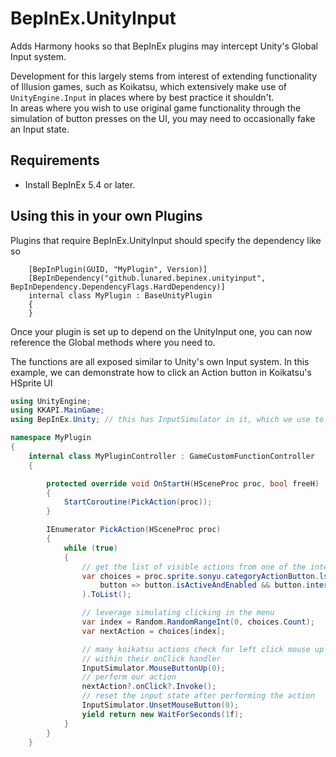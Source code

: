 # BepInEx.UnityInput

Adds Harmony hooks so that BepInEx plugins may intercept Unity's Global Input system.

Development for this largely stems from interest of extending functionality of Illusion games, such as Koikatsu, which extensively make use of `UnityEngine.Input` in places where by best practice it shouldn't.  
In areas where you wish to use original game functionality through the simulation of button presses on the UI, you may need to occasionally fake an Input state.

## Requirements

* Install BepInEx 5.4 or later.

## Using this in your own Plugins

Plugins that require BepInEx.UnityInput should specify the dependency like so
```
    [BepInPlugin(GUID, "MyPlugin", Version)]
    [BepInDependency("github.lunared.bepinex.unityinput", BepInDependency.DependencyFlags.HardDependency)]
    internal class MyPlugin : BaseUnityPlugin
    {
    }
```

Once your plugin is set up to depend on the UnityInput one, you can now reference the Global methods where you need to.

The functions are all exposed similar to Unity's own Input system.
In this example, we can demonstrate how to click an Action button in Koikatsu's HSprite UI

```csharp
using UnityEngine;
using KKAPI.MainGame;
using BepInEx.Unity; // this has InputSimulator in it, which we use to override input

namespace MyPlugin 
{
    internal class MyPluginController : GameCustomFunctionController 
    {

        protected override void OnStartH(HSceneProc proc, bool freeH)
        {
            StartCoroutine(PickAction(proc));
        }

        IEnumerator PickAction(HSceneProc proc)
        {
            while (true)
            {
                // get the list of visible actions from one of the interfaces
                var choices = proc.sprite.sonyu.categoryActionButton.lstButton.Where(
                    button => button.isActiveAndEnabled && button.interactable
                ).ToList();

                // leverage simulating clicking in the menu
                var index = Random.RandomRangeInt(0, choices.Count);
                var nextAction = choices[index];

                // many koikatsu actions check for left click mouse up 
                // within their onClick handler
                InputSimulator.MouseButtonUp(0);
                // perform our action
                nextAction?.onClick?.Invoke();
                // reset the input state after performing the action
                InputSimulator.UnsetMouseButton(0);
                yield return new WaitForSeconds(1f);
            }
        }
    }
```
